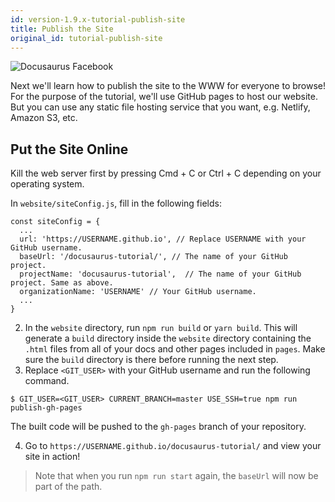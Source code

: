 ```yaml
---
id: version-1.9.x-tutorial-publish-site
title: Publish the Site
original_id: tutorial-publish-site
---
```


<img alt="Docusaurus Facebook" src="/img/undraw_docusaurus_fb.svg" class="docImage"/>

Next we'll learn how to publish the site to the WWW for everyone to browse! For the purpose of the tutorial, we'll use GitHub pages to host our website. But you can use any static file hosting service that you want, e.g. Netlify, Amazon S3, etc.

## Put the Site Online

Kill the web server first by pressing Cmd + C or Ctrl + C depending on your operating system.

In `website/siteConfig.js`, fill in the following fields:

```
const siteConfig = {
  ...
  url: 'https://USERNAME.github.io', // Replace USERNAME with your GitHub username.
  baseUrl: '/docusaurus-tutorial/', // The name of your GitHub project.
  projectName: 'docusaurus-tutorial',  // The name of your GitHub project. Same as above.
  organizationName: 'USERNAME' // Your GitHub username.
  ...
}
```

2. In the `website` directory, run `npm run build` or `yarn build`. This will generate a `build` directory inside the `website` directory containing the `.html` files from all of your docs and other pages included in `pages`. Make sure the `build` directory is there before running the next step.
3. Replace `<GIT_USER>` with your GitHub username and run the following command.

```
$ GIT_USER=<GIT_USER> CURRENT_BRANCH=master USE_SSH=true npm run publish-gh-pages
```

The built code will be pushed to the `gh-pages` branch of your repository.

4. Go to `https://USERNAME.github.io/docusaurus-tutorial/` and view your site in action!

> Note that when you run `npm run start` again, the `baseUrl` will now be part of the path.
